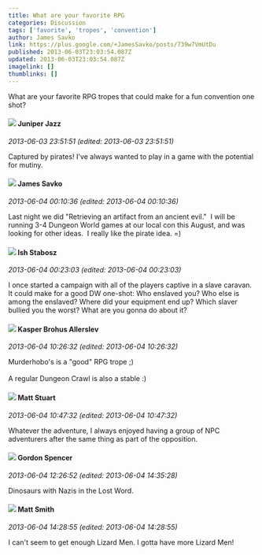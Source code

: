 ```yaml
---
title: What are your favorite RPG
categories: Discussion
tags: ['favorite', 'tropes', 'convention']
author: James Savko
link: https://plus.google.com/+JamesSavko/posts/739w7VmUtDu
published: 2013-06-03T23:03:54.087Z
updated: 2013-06-03T23:03:54.087Z
imagelink: []
thumblinks: []
---
```


What are your favorite RPG tropes that could make for a fun convention one shot?
<div id='comment z12ce1zgsse2jz2t422tur55sl3ifxy20'>
  <h4><img src='{{site.baseurl}}//images/avatars/109759425182093744832_photo.jpg'> Juniper Jazz</h4>
      <p><cite>2013-06-03 23:51:51 (edited: 2013-06-03 23:51:51)</cite></p>
        <p>Captured by pirates! I&#39;ve always wanted to play in a game with the potential for mutiny.</p>
</div>
        

<div id='comment z12ce1zgsse2jz2t422tur55sl3ifxy20'>
  <h4><img src='{{site.baseurl}}//images/avatars/108496829748446482696_photo.jpg'> James Savko</h4>
      <p><cite>2013-06-04 00:10:36 (edited: 2013-06-04 00:10:36)</cite></p>
        <p>Last night we did &quot;Retrieving an artifact from an ancient evil.&quot;  I will be running 3-4 Dungeon World games at our local con this August, and was looking for other ideas.  I really like the pirate idea. =)</p>
</div>
        

<div id='comment z12ce1zgsse2jz2t422tur55sl3ifxy20'>
  <h4><img src='{{site.baseurl}}//images/avatars/117103411613729035911_photo.jpg'> Ish Stabosz</h4>
      <p><cite>2013-06-04 00:23:03 (edited: 2013-06-04 00:23:03)</cite></p>
        <p>I once started a campaign with all of the players captive in a slave caravan. It could make for a good DW one-shot: Who enslaved you? Who else is among the enslaved? Where did your equipment end up? Which slaver bullied you the worst? What are you gonna do about it?</p>
</div>
        

<div id='comment z12ce1zgsse2jz2t422tur55sl3ifxy20'>
  <h4><img src='{{site.baseurl}}//images/avatars/110937611143261107555_photo.jpg'> Kasper Brohus Allerslev</h4>
      <p><cite>2013-06-04 10:26:32 (edited: 2013-06-04 10:26:32)</cite></p>
        <p>Murderhobo&#39;s is a &quot;good&quot; RPG trope ;)<br /><br />A regular Dungeon Crawl is also a stable :)</p>
</div>
        

<div id='comment z12ce1zgsse2jz2t422tur55sl3ifxy20'>
  <h4><img src='{{site.baseurl}}//images/avatars/107973609226591141233_photo.jpg'> Matt Stuart</h4>
      <p><cite>2013-06-04 10:47:32 (edited: 2013-06-04 10:47:32)</cite></p>
        <p>Whatever the adventure, I always enjoyed having a group of NPC adventurers after the same thing as part of the opposition. </p>
</div>
        

<div id='comment z12ce1zgsse2jz2t422tur55sl3ifxy20'>
  <h4><img src='{{site.baseurl}}//images/avatars/107560837065764678288_photo.jpg'> Gordon Spencer</h4>
      <p><cite>2013-06-04 12:26:52 (edited: 2013-06-04 14:35:28)</cite></p>
        <p>Dinosaurs with Nazis in the Lost Word.</p>
</div>
        

<div id='comment z12ce1zgsse2jz2t422tur55sl3ifxy20'>
  <h4><img src='{{site.baseurl}}//images/avatars/114058978089705547111_photo.jpg'> Matt Smith</h4>
      <p><cite>2013-06-04 14:28:55 (edited: 2013-06-04 14:28:55)</cite></p>
        <p>I can&#39;t seem to get enough Lizard Men. I gotta have more Lizard Men!</p>
</div>
        